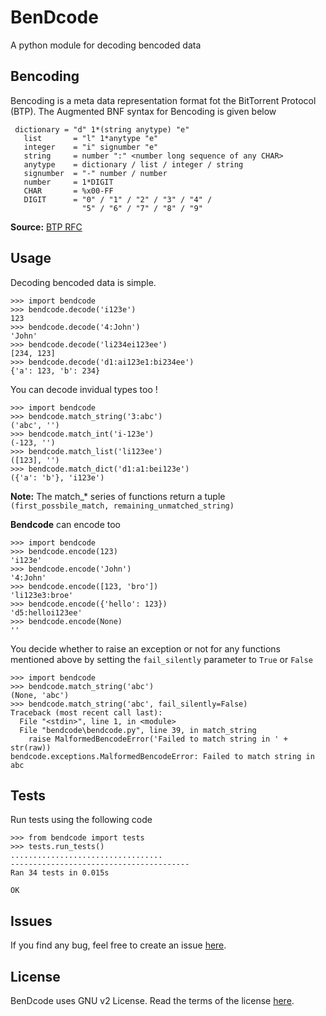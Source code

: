 # BenDcode

A python module for decoding bencoded data

## Bencoding

Bencoding is a meta data representation format fot the BitTorrent Protocol (BTP). 
The Augmented BNF syntax for Bencoding is given below

```
 dictionary = "d" 1*(string anytype) "e" 
   list       = "l" 1*anytype "e"
   integer    = "i" signumber "e"
   string     = number ":" <number long sequence of any CHAR>
   anytype    = dictionary / list / integer / string
   signumber  = "-" number / number
   number     = 1*DIGIT
   CHAR       = %x00-FF 
   DIGIT      = "0" / "1" / "2" / "3" / "4" /
                "5" / "6" / "7" / "8" / "9"
```
**Source:** [BTP RFC](http://jonas.nitro.dk/bittorrent/bittorrent-rfc.html)

## Usage

Decoding bencoded data is simple.

```
>>> import bendcode
>>> bendcode.decode('i123e')
123
>>> bendcode.decode('4:John')
'John'
>>> bendcode.decode('li234ei123ee')
[234, 123]
>>> bendcode.decode('d1:ai123e1:bi234ee')
{'a': 123, 'b': 234}
```

You can decode invidual types too !

```
>>> import bendcode
>>> bendcode.match_string('3:abc')
('abc', '')
>>> bendcode.match_int('i-123e')
(-123, '')
>>> bendcode.match_list('li123ee')
([123], '')
>>> bendcode.match_dict('d1:a1:bei123e')
({'a': 'b'}, 'i123e')
```

**Note:** The match_* series of functions return a tuple `(first_possbile_match, remaining_unmatched_string)`

**Bendcode** can encode too 

```
>>> import bendcode
>>> bendcode.encode(123)
'i123e'
>>> bendcode.encode('John')
'4:John'
>>> bendcode.encode([123, 'bro'])
'li123e3:broe'
>>> bendcode.encode({'hello': 123})
'd5:helloi123ee'
>>> bendcode.encode(None)
''
```

You decide whether to raise an exception or not for any functions mentioned above by setting the `fail_silently` parameter to `True` or `False`

```
>>> import bendcode
>>> bendcode.match_string('abc')
(None, 'abc')
>>> bendcode.match_string('abc', fail_silently=False)
Traceback (most recent call last):
  File "<stdin>", line 1, in <module>
  File "bendcode\bendcode.py", line 39, in match_string
    raise MalformedBencodeError('Failed to match string in ' + str(raw))
bendcode.exceptions.MalformedBencodeError: Failed to match string in abc
```

## Tests

Run tests using the following code

```
>>> from bendcode import tests
>>> tests.run_tests()
..................................
----------------------------------------
Ran 34 tests in 0.015s

OK
```

## Issues

If you find any bug, feel free to create an issue [here](https://github.com/sanketh95/BenDcode/issues).

## License

BenDcode uses GNU v2 License. Read the terms of the license [here](LICENSE.txt).